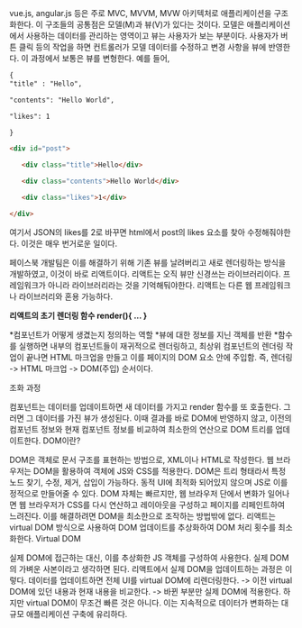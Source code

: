 vue.js, angular.js 등은 주로 MVC, MVVM, MVW 아키텍처로 애플리케이션을 구조화한다. 이 구조들의 공통점은 모델(M)과 뷰(V)가 있다는 것이다. 모델은 애플리케이션에서 사용하는 데이터를 관리하는 영역이고 뷰는 사용자가 보는 부분이다. 사용자가 버튼 클릭 등의 작업을 하면 컨트롤러가 모델 데이터를 수정하고 변경 사항을 뷰에 반영한다. 이 과정에서 보통은 뷰를 변형한다. 예를 들어,


```html
{
"title" : "Hello",

"contents": "Hello World",

"likes": 1

}
```

 

```html
<div id="post">

   <div class="title">Hello</div>

   <div class="contents">Hello World</div>

   <div class="likes">1</div>

</div>
```

여기서 JSON의 likes를 2로 바꾸면 html에서 post의 likes 요소를 찾아 수정해줘야한다. 이것은 매우 번거로운 일이다.

페이스북 개발팀은 이를 해결하기 위해 기존 뷰를 날려버리고 새로 렌더링하는 방식을 개발하였고, 이것이 바로 리액트이다. 리액트는 오직 뷰만 신경쓰는 라이브러리이다. 프레임워크가 아니라 라이브러리라는 것을 기억해둬야한다. 리액트는 다른 웹 프레임워크나 라이브러리와 혼용 가능하다.
  
  
  
**리액트의 초기 렌더링 함수 render(){ ... }**

*컴포넌트가 어떻게 생겼는지 정의하는 역할
*뷰에 대한 정보를 지닌 객체를 반환
*함수를 실행하면 내부의 컴포넌트들이 재귀적으로 렌더링하고, 최상위 컴포넌트의 렌더링 작업이 끝나면 HTML 마크업을 만들고 이를 페이지의 DOM 요소 안에 주입함. 즉, 렌더링 -> HTML 마크업 -> DOM(주입) 순서이다.
  
  조화 과정

컴포넌트는 데이터를 업데이트하면 새 데이터를 가지고 render 함수를 또 호출한다. 그러면 그 데이터를 가진 뷰가 생성된다. 이때 결과를 바로 DOM에 반영하지 않고, 이전의 컴포넌트 정보와 현재 컴포넌트 정보를 비교하여 최소한의 연산으로 DOM 트리를 업데이트한다.
DOM이란?

DOM은 객체로 문서 구조를 표현하는 방법으로, XML이나 HTML로 작성한다.
웹 브라우저는 DOM을 활용하여 객체에 JS와 CSS를 적용한다. 
DOM은 트리 형태라서 특정 노드 찾기, 수정, 제거, 삽입이 가능하다.
동적 UI에 최적화 되어있지 않으며 JS로 이를 정적으로 만들어줄 수 있다.
DOM 자체는 빠르지만, 웹 브라우저 단에서 변화가 일어나면 웹 브라우저가 CSS를 다시 연산하고 레이아웃을 구성하고 페이지를 리페인트하여 느려진다. 이를 해결하려면 DOM을 최소한으로 조작하는 방법밖에 없다. 리액트는 virtual DOM 방식으로 사용하여 DOM 업데이트를 추상화하여 DOM 처리 횟수를 최소화한다.
Virtual DOM

실제 DOM에 접근하는 대신, 이를 추상화한 JS 객체를 구성하여 사용한다. 실제 DOM의 가벼운 사본이라고 생각하면 된다.
리액트에서 실제 DOM을 업데이트하는 과정은 이렇다. 데이터를 업데이트하면 전체 UI를 virtual DOM에 리렌더링한다. -> 이전 virtual DOM에 있던 내용과 현재 내용을 비교한다. -> 바뀐 부분만 실제 DOM에 적용한다.
하지만 virtual DOM이 무조건 빠른 것은 아니다. 이는 지속적으로 데이터가 변화하는 대규모 애플리케이션 구축에 유리하다.
